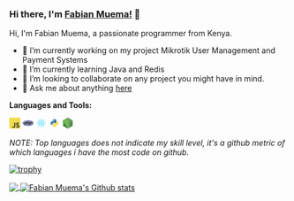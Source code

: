 ### Hi there, I'm [Fabian Muema!](https://fabianmuema.github.io) 👋

Hi, I'm Fabian Muema, a passionate programmer from Kenya.

- 🔭 I’m currently working on my project Mikrotik User Management and Payment Systems
- 🌱 I’m currently learning Java and Redis
- 👯 I’m looking to collaborate on any project you might have in mind.
- 💬 Ask me about anything [here](https://github.com/fabianmuema/fabianmuema/issues)

**Languages and Tools:**  

<code><img height="20" src="https://raw.githubusercontent.com/github/explore/80688e429a7d4ef2fca1e82350fe8e3517d3494d/topics/javascript/javascript.png"></code>
<code><img height="20" src="https://raw.githubusercontent.com/github/explore/80688e429a7d4ef2fca1e82350fe8e3517d3494d/topics/php/php.png"></code>
<code><img height="20" src="https://raw.githubusercontent.com/github/explore/80688e429a7d4ef2fca1e82350fe8e3517d3494d/topics/react/react.png"></code>
<code><img height="20" src="https://raw.githubusercontent.com/github/explore/5c058a388828bb5fde0bcafd4bc867b5bb3f26f3/topics/python/python.png"></code>
<code><img height="20" src="https://raw.githubusercontent.com/github/explore/80688e429a7d4ef2fca1e82350fe8e3517d3494d/topics/nodejs/nodejs.png"></code>    


*NOTE: Top languages does not indicate my skill level, it's a github metric of which languages i have the most code on github.*

[![trophy](https://github-profile-trophy.vercel.app/?username=fabianmuema)](https://github.com/ryo-ma/github-profile-trophy)

<a href="">
  <img align="center" src="https://github-readme-stats.vercel.app/api/top-langs/?username=fabianmuema&hide=html,css" />
</a>
<a href="">
  <img align="center" src="https://github-readme-stats.vercel.app/api?username=fabianmuema&show_icons=true&line_height=27&count_private=true" alt="Fabian Muema's Github stats" />
</a>
